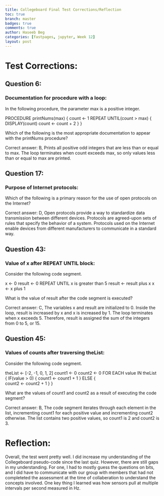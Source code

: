 ```yaml
---
title: Collegeboard Final Test Corrections/Reflection
toc: true
branch: master
badges: true
comments: true
author: Haseeb Beg
categories: [fastpages, jupyter, Week 12] 
layout: post
---
```


# Test Corrections:

## Question 6:
### Documentation for procedure with a loop:

In the following procedure, the parameter max is a positive integer.

PROCEDURE printNums(max)
    {
        count ← 1
        REPEAT UNTIL(count > max)
        {
            DISPLAY(count)
            count ← count + 2
        }
    }

Which of the following is the most appropriate documentation to appear with the printNums procedure?

Correct answer: B, Prints all positive odd integers that are less than or equal to max. The loop terminates when count exceeds max, so only values less than or equal to max are printed.

## Question 17: 
### Purpose of Internet protocols:

Which of the following is a primary reason for the use of open protocols on the Internet?

Correct answer: D, Open protocols provide a way to standardize data transmission between different devices. Protocols are agreed-upon sets of rules that specify the behavior of a system. Protocols used on the Internet enable devices from different manufacturers to communicate in a standard way.

## Question 43:
### Value of x after REPEAT UNTIL block:

Consider the following code segment.

x ← 0 
result ← 0
REPEAT UNTIL x is greater than 5
        result ← result plus x
        x ← x plus 1 

What is the value of result after the code segment is executed?

Correct answer: C, The variables x and result are initialized to 0. Inside the loop, result is increased by x and x is increased by 1. The loop terminates when x exceeds 5. Therefore, result is assigned the sum of the integers from 0 to 5, or 15.

## Question 45:
### Values of counts after traversing theList:

Consider the following code segment.

theList ← [-2, -1, 0, 1, 2]
count1 ← 0
count2 ← 0
FOR EACH value IN theList
{
    IF(value > 0)
    {
        count1 ← count1 + 1
    }
    ELSE
    {   
        count2 ← count2 + 1
    }
}

What are the values of count1 and count2 as a result of executing the code segment?

Correct answer: B, The code segment iterates through each element in the list, incrementing count1 for each positive value and incrementing count2 otherwise. The list contains two positive values, so count1 is 2 and count2 is 3.

# Reflection:

Overall, the test went pretty well. I did increase my understanding of the Collegeboard pseudo-code since the last quiz. However, there are still gaps in my understanding. For one, I had to mostly guess the questions on bits, and I did have to communicate with our group with members that had not completeted the assessment at the time of collaberation to understand the concepts involved. One key thing I learned was how sensors pull at multiple intervals per second measured in Hz. 
